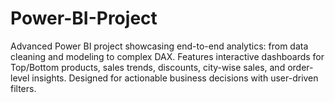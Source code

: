 # Power-BI-Project
Advanced Power BI project showcasing end-to-end analytics: from data cleaning and modeling to complex DAX. Features interactive dashboards for Top/Bottom products, sales trends, discounts, city-wise sales, and order-level insights. Designed for actionable business decisions with user-driven filters.
